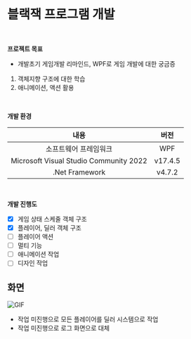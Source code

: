 # 블랙잭 프로그램 개발
<br/>

**프로젝트 목표**

* 개발초기 게임개발 리마인드, WPF로 게임 개발에 대한 궁금증
1. 객체지향 구조에 대한 학습
2. 애니메이션, 액션 활용

<br/>

**개발 환경**

| 내용 | 버전 |
| :--: | :--: |
| 소프트웨어 프레임워크 | WPF |
| Microsoft Visual Studio Community 2022 | v17.4.5 |
| .Net Framework | v4.7.2 |

<br/>

**개발 진행도**
- [x] 게임 상태 스케줄 객체 구조
- [x] 플레이어, 딜러 객체 구조
- [ ] 플레이어 액션
- [ ] 멀티 기능
- [ ] 애니메이션 작업
- [ ] 디자인 작업 

## 화면
![GIF](https://github.com/ssimno/dev-blackjack/assets/138431003/a4f53b9b-694f-4410-bec9-e3e3104691a7)
* 작업 미진행으로 모든 플레이어를 딜러 시스템으로 작업
* 작업 미진행으로 로그 화면으로 대체

